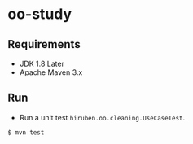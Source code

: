 # oo-study

## Requirements

* JDK 1.8 Later
* Apache Maven 3.x

## Run

* Run a unit test `hiruben.oo.cleaning.UseCaseTest`.
```
$ mvn test
```
